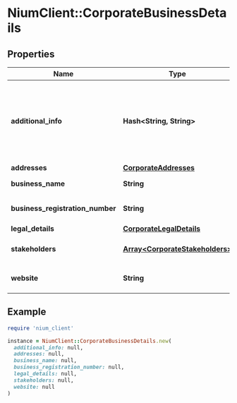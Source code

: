 # NiumClient::CorporateBusinessDetails

## Properties

| Name | Type | Description | Notes |
| ---- | ---- | ----------- | ----- |
| **additional_info** | **Hash&lt;String, String&gt;** | This object accepts additional information about the business. Acceptable fields are &#x60;isSameBusinessAddress&#x60; (for all regions), &#x60;searchId&#x60; (for EU, SG, UK), and &#x60;businessExtractCoveredStakeholder&#x60; (for EU). Acceptable values for all the above fields are &#x60;Yes&#x60; and &#x60;No&#x60;. | [optional] |
| **addresses** | [**CorporateAddresses**](CorporateAddresses.md) |  | [optional] |
| **business_name** | **String** | This field contains the name of a business. | [optional] |
| **business_registration_number** | **String** | This field accepts the business registration number of the new corporate entity to be onboarded. | [optional] |
| **legal_details** | [**CorporateLegalDetails**](CorporateLegalDetails.md) |  | [optional] |
| **stakeholders** | [**Array&lt;CorporateStakeholders&gt;**](CorporateStakeholders.md) | This array accepts the stakeholder details for the new corporate entity to be onboarded. | [optional] |
| **website** | **String** | This field accepts the business website link of the new corporate entity to be onboarded. | [optional] |

## Example

```ruby
require 'nium_client'

instance = NiumClient::CorporateBusinessDetails.new(
  additional_info: null,
  addresses: null,
  business_name: null,
  business_registration_number: null,
  legal_details: null,
  stakeholders: null,
  website: null
)
```

